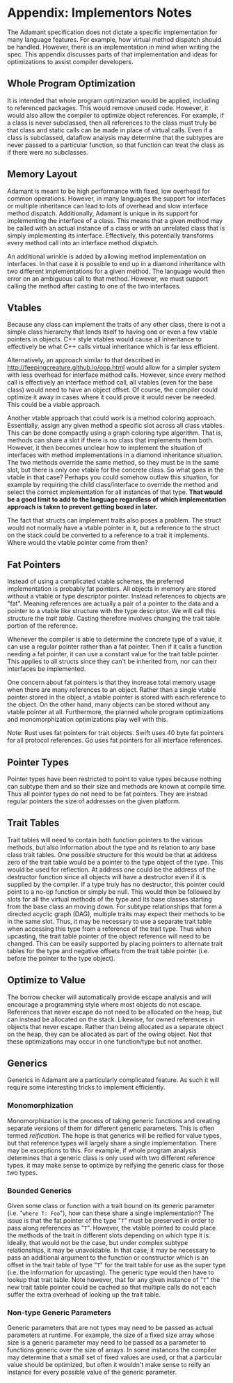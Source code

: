 # Appendix: Implementors Notes

The Adamant specification does not dictate a specific implementation for many language features. For example, how virtual method dispatch should be handled. However, there is an implementation in mind when writing the spec. This appendix discusses parts of that implementation and ideas for optimizations to assist compiler developers.

## Whole Program Optimization

It is intended that whole program optimization would be applied, including to referenced packages. This would remove unused code. However, it would also allow the compiler to optimize object references. For example, if a class is never subclassed, then all references to the class must truly be that class and static calls can be made in place of virtual calls. Even if a class is subclassed, dataflow analysis may determine that the subtypes are never passed to a particular function, so that function can treat the class as if there were no subclasses.

## Memory Layout

Adamant is meant to be high performance with fixed, low overhead for common operations. However, in many languages the support for interfaces or multiple inheritance can lead to lots of overhead and slow interface method dispatch. Additionally, Adamant is unique in its support for implementing the interface of a class. This means that a given method may be called with an actual instance of a class or with an unrelated class that is simply implementing its interface. Effectively, this potentially transforms every method call into an interface method dispatch.

An additional wrinkle is added by allowing method implementation on interfaces. In that case it is possible to end up in a diamond inheritance with two different implementations for a given method. The language would then error on an ambiguous call to that method. However, we must support calling the method after casting to one of the two interfaces.

## Vtables

Because any class can implement the traits of any other class, there is not a simple class hierarchy that lends itself to having one or even a few vtable pointers in objects. C++ style vtables would cause all inheritance to effectively be what C++ calls virtual inheritance which is far less efficient.

Alternatively, an approach similar to that described in http://feepingcreature.github.io/oop.html would allow for a simpler system with less overhead for interface method calls. However, since every method call is effectively an interface method call, all vtables (even for the base class) would need to have an object offset. Of course, the compiler could optimize it away in cases where it could prove it would never be needed. This could be a viable approach.

Another vtable approach that could work is a method coloring approach. Essentially, assign any given method a specific slot across all class vtables. This can be done compactly using a graph coloring type algorithm. That is, methods can share a slot if there is no class that implements them both. However, it then becomes unclear how to implement the situation of interfaces with method implementations in a diamond inheritance situation. The two methods override the same method, so they must be in the same slot, but there is only one vtable for the concrete class. So what goes in the vtable in that case? Perhaps you could somehow outlaw this situation, for example by requiring the child class/interface to override the method and select the correct implementation for all instances of that type. **That would be a good limit to add to the language regardless of which implementation approach is taken to prevent getting boxed in later.**

The fact that structs can implement traits also poses a problem. The struct would not normally have a vtable pointer in it, but a reference to the struct on the stack could be converted to a reference to a trait it implements. Where would the vtable pointer come from then?

## Fat Pointers

Instead of using a complicated vtable schemes, the preferred implementation is probably fat pointers. All objects in memory are stored without a vtable or type descriptor pointer. Instead references to objects are "fat". Meaning references are actually a pair of a pointer to the data and a pointer to a vtable like structure with the type descriptor. We will call this structure the *trait table*. Casting therefore involves changing the trait table portion of the reference.

Whenever the compiler is able to determine the concrete type of a value, it can use a regular pointer rather than a fat pointer. Then if it calls a function needing a fat pointer, it can use a constant value for the trait table pointer. This applies to all structs since they can't be inherited from, nor can their interfaces be implemented.

One concern about fat pointers is that they increase total memory usage when there are many references to an object. Rather than a single vtable pointer stored in the object, a vtable pointer is stored with each reference to the object. On the other hand, many objects can be stored without any vtable pointer at all. Furthermore, the planned whole program optimizations and monomorphization optimizations play well with this.

Note: Rust uses fat pointers for trait objects. Swift uses 40 byte fat pointers for all protocol references. Go uses fat pointers for all interface references.

## Pointer Types

Pointer types have been restricted to point to value types because nothing can subtype them and so their size and methods are known at compile time. Thus all pointer types do not need to be fat pointers. They are instead regular pointers the size of addresses on the given platform.

## Trait Tables

Trait tables will need to contain both function pointers to the various methods, but also information about the type and its relation to any base class trait tables. One possible structure for this would be that at address zero of the trait table would be a pointer to the type object of the type. This would be used for reflection. At address one could be the address of the destructor function since all objects will have a destructor even if it is supplied by the compiler. If a type truly has no destructor, this pointer could point to a no-op function or simply be null. This would then be followed by slots for all the virtual methods of the type and its base classes starting from the base class an moving down. For subtype relationships that form a directed acyclic graph (DAG), multiple traits may expect their methods to be in the same slot. Thus, it may be necessary to use a separate trait table when accessing this type from a reference of the trait type. Thus when upcasting, the trait table pointer of the object reference will need to be changed. This can be easily supported by placing pointers to alternate trait tables for the type and negative offsets from the trait table pointer (i.e. before the pointer to the type object).

## Optimize to Value

The borrow checker will automatically provide escape analysis and will encourage a programming style where most objects do not escape. References that never escape do not need to be allocated on the heap, but can instead be allocated on the stack. Likewise, for owned references in objects that never escape. Rather than being allocated as a separate object on the heap, they can be allocated as part of the owing object. Not that these optimizations may occur in one function/type but not another.

## Generics

Generics in Adamant are a particularly complicated feature. As such it will require some interesting tricks to implement efficiently.

### Monomorphization

Monomorphization is the process of taking generic functions and creating separate versions of them for different generic parameters. This is often termed *reification*. The hope is that generics will be reified for value types, but that reference types will largely share a single implementation. There may be exceptions to this. For example, if whole program analysis determines that a generic class is only used with two different reference types, it may make sense to optimize by reifying the generic class for those two types.

### Bounded Generics

Given some class or function with a trait bound on its generic parameter (i.e. "`where T: Foo`"), how can these share a single implementation? The issue is that the fat pointer of the type "`T`" must be preserved in order to pass along references as "`T`". However, the vtable pointed to could place the methods of the trait in different slots depending on which type it is. Ideally, that would not be the case, but under complex subtype relationships, it may be unavoidable. In that case, it may be necessary to pass an additional argument to the function or constructor which is an offset in the trait table of type "`T`" for the trait table for use as the super type (i.e. the information for upcasting). The generic type would then have to lookup that trait table. Note however, that for any given instance of "`T`" the new trait table pointer could be cached so that multiple calls do not each suffer the extra overhead of looking up the trait table.

### Non-type Generic Parameters

Generic parameters that are not types may need to be passed as actual parameters at runtime. For example, the size of a fixed size array whose size is a generic parameter may need to be passed as a parameter to functions generic over the size of arrays. In some instances the compiler may determine that a small set of fixed values are used, or that a particular value should be optimized, but often it wouldn't make sense to reify an instance for every possible value of the generic parameter.
